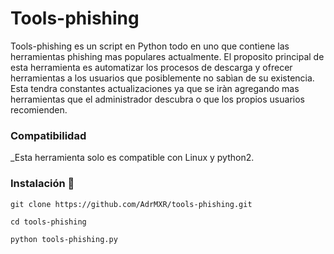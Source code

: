 # Tools-phishing
Tools-phishing es un script en Python todo en uno que contiene las herramientas phishing mas populares actualmente. El proposito principal de esta herramienta es automatizar los procesos de descarga y ofrecer herramientas a los usuarios que posiblemente no sabìan de su existencia. Esta tendra constantes actualizaciones ya que se iràn agregando mas herramientas que el administrador descubra o que los propios usuarios recomienden.


### Compatibilidad 

_Esta herramienta solo es compatible con Linux y python2.


### Instalación 🔧

```
git clone https://github.com/AdrMXR/tools-phishing.git
```
```
cd tools-phishing
```
```
python tools-phishing.py 
```



